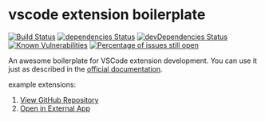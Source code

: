 # vscode extension boilerplate

[![Build Status](https://travis-ci.org/tjx666/vscode-extension-boilerplate.svg?branch=master)](https://travis-ci.org/tjx666/vscode-extension-boilerplate) [![dependencies Status](https://david-dm.org/tjx666/vscode-extension-boilerplate/status.svg)](https://david-dm.org/tjx666/vscode-extension-boilerplate) [![devDependencies Status](https://david-dm.org/tjx666/vscode-extension-boilerplate/dev-status.svg)](https://david-dm.org/tjx666/vscode-extension-boilerplate?type=dev) [![Known Vulnerabilities](https://snyk.io/test/github/tjx666/vscode-extension-boilerplate/badge.svg?targetFile=package.json)](https://snyk.io/test/github/tjx666/vscode-extension-boilerplate?targetFile=package.json) [![Percentage of issues still open](https://isitmaintained.com/badge/open/tjx666/view-github-repository.svg)](http://isitmaintained.com/project/tjx666/view-github-repository 'Percentage of issues still open')

An awesome boilerplate for VSCode extension development. You can use it just as described in the [official documentation](https://code.visualstudio.com/api).

example extensions:

1. [View GitHub Repository](https://github.com/tjx666/view-github-repository)
2. [Open in External App](https://github.com/tjx666/open-in-external-app)
